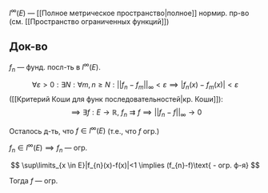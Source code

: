 $l^{\infty}(E)$ — [[Полное метрическое пространство|полное]] нормир. пр-во (см. [[Пространство ограниченных функций]])
## Док-во

$f_{n}$ — фунд. посл-ть в $l^{\infty}(E)$.

$$
\forall \varepsilon>0: \exists N: \forall m,n\geq N: ||f_{n}-f_{m}||_{\infty}<\varepsilon \implies |f_{n}(x)-f_{m}(x)|<\varepsilon
$$
([[Критерий Коши для функ последовательностей|кр. Коши]]):
$$
\implies \exists f: E\to \mathbb{R},\ f_{n}\rightrightarrows f\implies ||f_{n}-f||_{\infty}\to 0 
$$

Осталось д-ть, что $f \in l^{\infty}(E)$ (т.е., что $f$ огр.)

$f_{n} \in l^{\infty}(E)\implies f_{n}$ — огр.

$$
\sup\limits_{x \in E}|f_{n}(x)-f(x)|<1 \implies (f_{n}-f)\text{ - огр. ф-я}
$$

Тогда $f$ — огр.